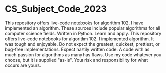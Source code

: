 # CS_Subject_Code_2023
This repository offers live-code notebooks for algorithm 102. I have implemented an algorithm.
These sources include popular algorithms for all computer science fields. Written in Python. Learn and apply. This repository offers live-code notebooks for algorithm 102. I implemented algorithm. 
It was tough and enjoyable. Do not expect the greatest, quickest, prettiest, or bug-free implementations. Expect hastily written code. A code with as much passion for algorithms as many has flaws.
 Use my code whatever you choose, but it is supplied "as-is". Your risk and responsibility for what occurs are yours.

